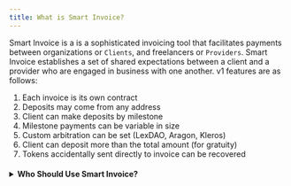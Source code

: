 ```yaml
---
title: What is Smart Invoice?
---
```


Smart Invoice is a is a sophisticated invoicing tool that facilitates payments between organizations or `Clients`, and freelancers or `Providers`. Smart Invoice establishes a set of shared expectations between a client and a provider who are engaged in business with one another. v1 features are as follows:

1. Each invoice is its own contract
2. Deposits may come from any address
3. Client can make deposits by milestone
4. Milestone payments can be variable in size
5. Custom arbitration can be set (LexDAO, Aragon, Kleros)
6. Client can deposit more than the total amount (for gratuity)
7. Tokens accidentally sent directly to invoice can be recovered

<h4><details>
<summary> Who Should Use Smart Invoice? </summary>    
<p>&nbsp;</p>

##### An example of two parties using Smart Invoice could be a service provider and a consumer/client who want:

###### 1. Streamlined Experience: A simple interface to create and view payments

###### 2. Information Access: Reliable, auditable, and immutable information flows

###### 3. Contractual Enforcement: Serviced through Impartial third-party dispute resolution

</details></h4>
